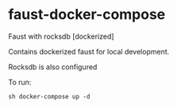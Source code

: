 # faust-docker-compose
Faust with rocksdb [dockerized]

Contains dockerized faust for local development.

Rocksdb is also configured

To run:

`sh
docker-compose up -d
`
